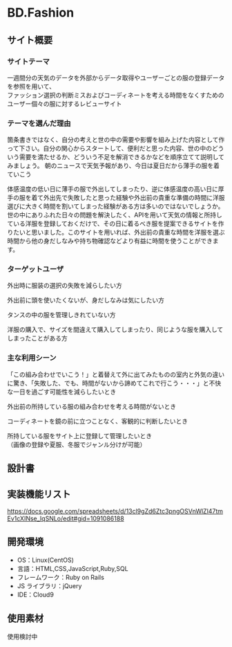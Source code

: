 # BD.Fashion

## サイト概要

### サイトテーマ

一週間分の天気のデータを外部からデータ取得やユーザーごとの服の登録データを参照を用いて、</br>
ファッション選択の判断ミスおよびコーディネートを考える時間をなくすためのユーザー個々の服に対するレビューサイト

### テーマを選んだ理由

箇条書きではなく、自分の考えと世の中の需要や影響を組み上げた内容として作って下さい。自分の関心からスタートして、便利だと思った内容、世の中のどういう需要を満たせるか、どういう不足を解消できるかなどを順序立てて説明してみましょう。
朝のニュースで天気予報があり、今日は夏日だから薄手の服を着ていこう

体感温度の低い日に薄手の服で外出してしまったり、逆に体感温度の高い日に厚手の服を着て外出先で失敗したと思った経験や外出前の貴重な準備の時間に洋服選びに大きく時間を割いてしまった経験がある方は多いのではないでしょうか。
世の中にありふれた日々の問題を解決したく、APIを用いて天気の情報と所持している洋服を登録しておくだけで、その日に着るべき服を提案できるサイトを作りたいと思いました。このサイトを用いれば、外出前の貴重な時間を洋服を選ぶ時間から他の身だしなみや持ち物確認などより有益に時間を使うことができます。</br>



### ターゲットユーザ

外出時に服装の選択の失敗を減らしたい方</br>

外出前に頭を使いたくないが、身だしなみは気にしたい方</br>

タンスの中の服を管理しきれていない方</br>

洋服の購入で、サイズを間違えて購入してしまったり、同じような服を購入してしまったことがある方</br>

### 主な利用シーン

「この組み合わせでいこう！」と着替えて外に出てみたものの室内と外気の違いに驚き、「失敗した、でも、時間がないから諦めてこれで行こう・・・」と不快な一日を過ごす可能性を減らしたいとき</br>

外出前の所持している服の組み合わせを考える時間がないとき</br>

コーディネートを鏡の前に立つことなく、客観的に判断したいとき</br>

所持している服をサイト上に登録して管理したいとき</br>
（画像の登録や夏服、冬服でジャンル分けが可能）

## 設計書


## 実装機能リスト

<https://docs.google.com/spreadsheets/d/13cl9gZd6Ztc3pngOSVnWlZl47tmEv1cXINse_IqSNLo/edit#gid=1091086188>

## 開発環境

- OS：Linux(CentOS)
- 言語：HTML,CSS,JavaScript,Ruby,SQL
- フレームワーク：Ruby on Rails
- JS ライブラリ：jQuery
- IDE：Cloud9

## 使用素材

使用検討中
